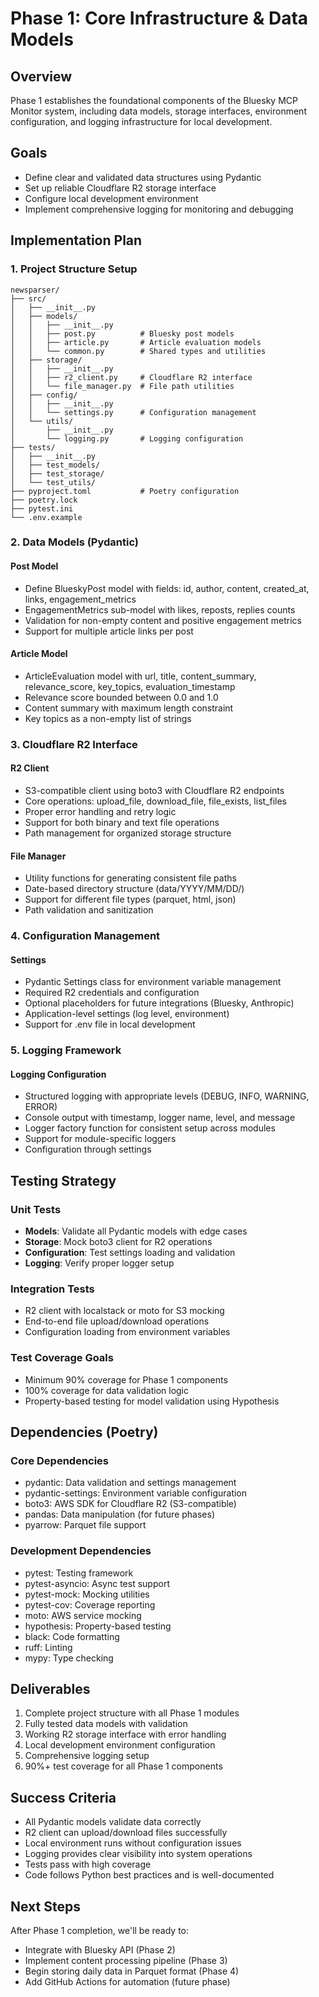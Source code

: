 # Phase 1: Core Infrastructure & Data Models

## Overview
Phase 1 establishes the foundational components of the Bluesky MCP Monitor system, including data models, storage interfaces, environment configuration, and logging infrastructure for local development.

## Goals
- Define clear and validated data structures using Pydantic
- Set up reliable Cloudflare R2 storage interface
- Configure local development environment
- Implement comprehensive logging for monitoring and debugging

## Implementation Plan

### 1. Project Structure Setup
```
newsparser/
├── src/
│   ├── __init__.py
│   ├── models/
│   │   ├── __init__.py
│   │   ├── post.py          # Bluesky post models
│   │   ├── article.py       # Article evaluation models
│   │   └── common.py        # Shared types and utilities
│   ├── storage/
│   │   ├── __init__.py
│   │   ├── r2_client.py     # Cloudflare R2 interface
│   │   └── file_manager.py  # File path utilities
│   ├── config/
│   │   ├── __init__.py
│   │   └── settings.py      # Configuration management
│   └── utils/
│       ├── __init__.py
│       └── logging.py       # Logging configuration
├── tests/
│   ├── __init__.py
│   ├── test_models/
│   ├── test_storage/
│   └── test_utils/
├── pyproject.toml           # Poetry configuration
├── poetry.lock
├── pytest.ini
└── .env.example
```

### 2. Data Models (Pydantic)

#### Post Model
- Define BlueskyPost model with fields: id, author, content, created_at, links, engagement_metrics
- EngagementMetrics sub-model with likes, reposts, replies counts
- Validation for non-empty content and positive engagement metrics
- Support for multiple article links per post

#### Article Model
- ArticleEvaluation model with url, title, content_summary, relevance_score, key_topics, evaluation_timestamp
- Relevance score bounded between 0.0 and 1.0
- Content summary with maximum length constraint
- Key topics as a non-empty list of strings

### 3. Cloudflare R2 Interface

#### R2 Client
- S3-compatible client using boto3 with Cloudflare R2 endpoints
- Core operations: upload_file, download_file, file_exists, list_files
- Proper error handling and retry logic
- Support for both binary and text file operations
- Path management for organized storage structure

#### File Manager
- Utility functions for generating consistent file paths
- Date-based directory structure (data/YYYY/MM/DD/)
- Support for different file types (parquet, html, json)
- Path validation and sanitization

### 4. Configuration Management

#### Settings
- Pydantic Settings class for environment variable management
- Required R2 credentials and configuration
- Optional placeholders for future integrations (Bluesky, Anthropic)
- Application-level settings (log level, environment)
- Support for .env file in local development

### 5. Logging Framework

#### Logging Configuration
- Structured logging with appropriate levels (DEBUG, INFO, WARNING, ERROR)
- Console output with timestamp, logger name, level, and message
- Logger factory function for consistent setup across modules
- Support for module-specific loggers
- Configuration through settings

## Testing Strategy

### Unit Tests
- **Models**: Validate all Pydantic models with edge cases
- **Storage**: Mock boto3 client for R2 operations
- **Configuration**: Test settings loading and validation
- **Logging**: Verify proper logger setup

### Integration Tests
- R2 client with localstack or moto for S3 mocking
- End-to-end file upload/download operations
- Configuration loading from environment variables

### Test Coverage Goals
- Minimum 90% coverage for Phase 1 components
- 100% coverage for data validation logic
- Property-based testing for model validation using Hypothesis

## Dependencies (Poetry)

### Core Dependencies
- pydantic: Data validation and settings management
- pydantic-settings: Environment variable configuration
- boto3: AWS SDK for Cloudflare R2 (S3-compatible)
- pandas: Data manipulation (for future phases)
- pyarrow: Parquet file support

### Development Dependencies
- pytest: Testing framework
- pytest-asyncio: Async test support
- pytest-mock: Mocking utilities
- pytest-cov: Coverage reporting
- moto: AWS service mocking
- hypothesis: Property-based testing
- black: Code formatting
- ruff: Linting
- mypy: Type checking

## Deliverables
1. Complete project structure with all Phase 1 modules
2. Fully tested data models with validation
3. Working R2 storage interface with error handling
4. Local development environment configuration
5. Comprehensive logging setup
6. 90%+ test coverage for all Phase 1 components

## Success Criteria
- All Pydantic models validate data correctly
- R2 client can upload/download files successfully
- Local environment runs without configuration issues
- Logging provides clear visibility into system operations
- Tests pass with high coverage
- Code follows Python best practices and is well-documented

## Next Steps
After Phase 1 completion, we'll be ready to:
- Integrate with Bluesky API (Phase 2)
- Implement content processing pipeline (Phase 3)
- Begin storing daily data in Parquet format (Phase 4)
- Add GitHub Actions for automation (future phase)